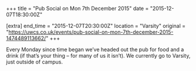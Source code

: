 +++
title = "Pub Social on Mon 7th December 2015"
date = "2015-12-07T18:30:00Z"

[extra]
end_time = "2015-12-07T20:30:00Z"
location = "Varsity"
original = "https://uwcs.co.uk/events/pub-social-on-mon-7th-december-2015-1474489113662/"
+++

Every Monday since time began we’ve headed out the pub for food and a drink (if that’s your thing – for many of us it isn’t). We currently go to Varsity, just outside of campus.

